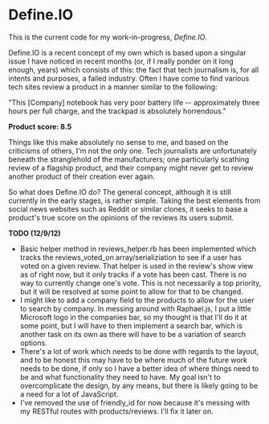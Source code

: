 Define.IO
======

This is the current code for my work-in-progress, *Define.IO*.

Define.IO is a recent concept of my own which is based upon a singular issue I 
have noticed in recent months (or, if I really ponder on it long enough, years)
which consists of this: the fact that tech journalism is, for all intents and purposes,
a failed industry. Often I have come to find various tech sites review a product
in a manner similar to the following:

"This [Company] notebook has very poor battery life -- approximately three hours
per full charge, and the trackpad is absolutely horrendous."

**Product score: 8.5**

Things like this make absolutely no sense to me, and based on the criticisms of
others, I'm not the only one. Tech journalists are unfortunately beneath the
stranglehold of the manufacturers; one particularly scathing review of a flagship
product, and their company might never get to review another product of their
creation ever again.

So what does Define.IO do? The general concept, although it is still currently in the
early stages, is rather simple. Taking the best elements from social news websites
such as Reddit or similar clones, it seeks to base a product's true score on the
opinions of the reviews its users submit.

**TODO (12/9/12)**
* Basic helper method in reviews_helper.rb has been implemented which tracks
  the reviews_voted_on array/serializiation to see if a user has voted on a given
  review. That helper is used in the review's show view as of right now, but it
  only tracks if a vote has been cast. There is no way to currently change one's
  vote. This is not necessarily a top priority, but it will be resolved at some
  point to allow for that to be changed.
* I might like to add a company field to the products to allow for the user to
  search by company. In messing around with Raphael.js, I put a little Microsoft
  logo in the companies bar, so my thought is that I'll do it at some point, but
  I will have to then implement a search bar, which is another task on its own
  as there will have to be a variation of search options.
* There's a lot of work which needs to be done with regards to the layout, and
  to be honest this may have to be where much of the future work needs to be done,
  if only so I have a better idea of where things need to be and what functionality
  they need to have. My goal isn't to overcomplicate the design, by any means,
  but there is likely going to be a need for a lot of JavaScript.
* I've removed the use of friendly_id for now because it's messing with my RESTful
  routes with products/reviews. I'll fix it later on.